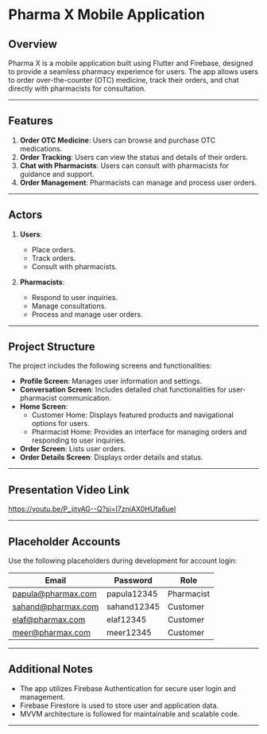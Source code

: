 # Pharma X Mobile Application

## Overview

Pharma X is a mobile application built using Flutter and Firebase, designed to provide a seamless pharmacy experience for users. The app allows users to order over-the-counter (OTC) medicine, track their orders, and chat directly with pharmacists for consultation.

---

## Features

1. **Order OTC Medicine**: Users can browse and purchase OTC medications.
2. **Order Tracking**: Users can view the status and details of their orders.
3. **Chat with Pharmacists**: Users can consult with pharmacists for guidance and support.
4. **Order Management**: Pharmacists can manage and process user orders.

---

## Actors

1. **Users**:

   - Place orders.
   - Track orders.
   - Consult with pharmacists.

2. **Pharmacists**:
   - Respond to user inquiries.
   - Manage consultations.
   - Process and manage user orders.

---

## Project Structure

The project includes the following screens and functionalities:

- **Profile Screen**: Manages user information and settings.
- **Conversation Screen**: Includes detailed chat functionalities for user-pharmacist communication.
- **Home Screen**:
  - Customer Home: Displays featured products and navigational options for users.
  - Pharmacist Home: Provides an interface for managing orders and responding to user inquiries.
- **Order Screen**: Lists user orders.
- **Order Details Screen**: Displays order details and status.

---

## Presentation Video Link

https://youtu.be/P_jityAG--Q?si=I7zniAX0HUfa6uel

---

## Placeholder Accounts

Use the following placeholders during development for account login:

| Email              | Password    | Role       |
| ------------------ | ----------- | ---------- |
| papula@pharmax.com | papula12345 | Pharmacist |
| sahand@pharmax.com | sahand12345 | Customer   |
| elaf@pharmax.com   | elaf12345   | Customer   |
| meer@pharmax.com   | meer12345   | Customer   |

---

## Additional Notes

- The app utilizes Firebase Authentication for secure user login and management.
- Firebase Firestore is used to store user and application data.
- MVVM architecture is followed for maintainable and scalable code.

---
